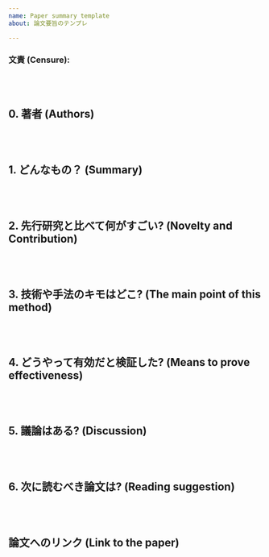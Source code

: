 ```yaml
---
name: Paper summary template
about: 論文要旨のテンプレ

---
```


### 文責 (Censure): 


<br/><br/>

## 0. 著者 (Authors)


<br/><br/>

## 1. どんなもの？ (Summary)


<br/><br/>

## 2. 先行研究と比べて何がすごい? (Novelty and Contribution)


<br/><br/>

## 3. 技術や手法のキモはどこ? (The main point of this method)


<br/><br/>

## 4. どうやって有効だと検証した? (Means to prove effectiveness)


<br/><br/>

## 5. 議論はある? (Discussion)


<br/><br/>

## 6. 次に読むべき論文は? (Reading suggestion)


<br/><br/>

## 論文へのリンク (Link to the paper)


<br/><br/>
